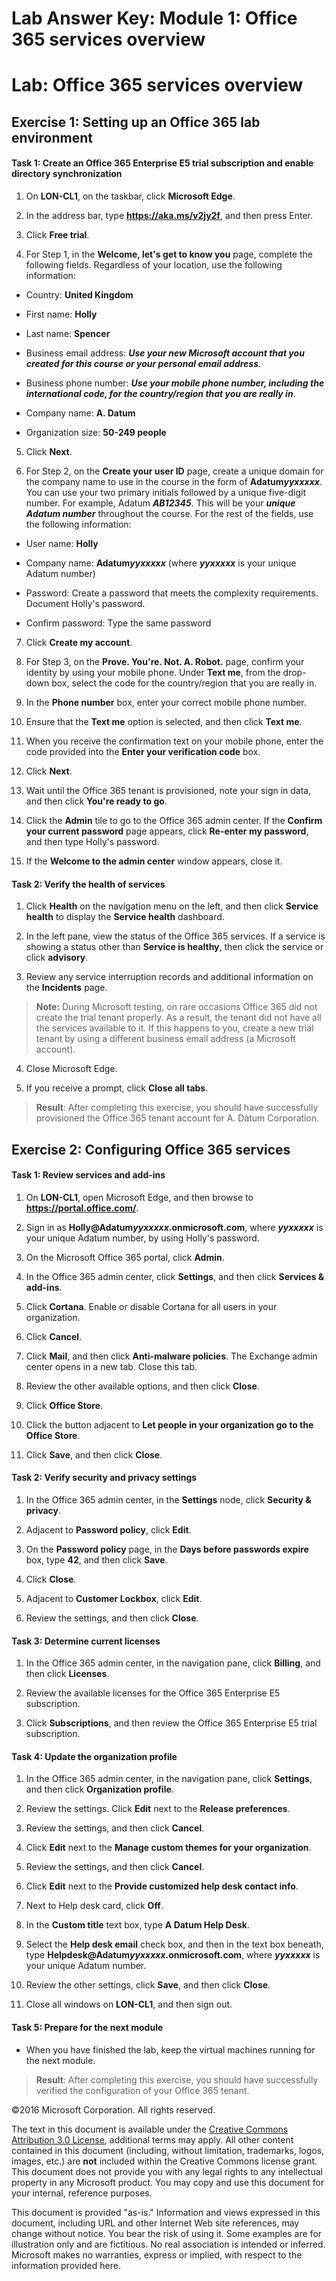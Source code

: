 ﻿# Lab Answer Key:  Module 1: Office 365 services overview
# Lab: Office 365 services overview
  
## Exercise 1: Setting up an Office 365 lab environment
  
#### Task 1: Create an Office 365 Enterprise E5 trial subscription and enable directory synchronization
  
1. On  **LON-CL1**, on the taskbar, click  **Microsoft Edge**.

2. In the address bar, type **https://aka.ms/v2jy2f**, and then press Enter.

3. Click  **Free trial**.

4. For Step 1, in the  **Welcome, let's get to know you** page, complete the following fields. Regardless of your location, use the following information:


  - Country:  **United Kingdom**

  - First name:  **Holly**

  - Last name: **Spencer**

  - Business email address:  ***Use your new Microsoft account that you created for this course or your personal email address***.

  - Business phone number:  ***Use your mobile phone number, including the international code, for the country/region that you are really in***.

  - Company name:  **A. Datum**

  - Organization size:  **50-249 people**


5. Click  **Next**.

6. For Step 2, on the  **Create your user ID** page, create a unique domain for the company name to use in the course in the form of **Adatum*yyxxxxx***. You can use your two primary initials followed by a unique five-digit number. For example, Adatum ***AB12345***. This will be your ***unique Adatum number*** throughout the course. For the rest of the fields, use the following information:


  - User name:  **Holly**

  - Company name:  **Adatum*yyxxxxx*** (where ***yyxxxxx*** is your unique Adatum number)

  - Password:  Create a password that meets the complexity requirements. Document Holly's password.

  - Confirm password:  Type the same password


7. Click  **Create my account**.

8. For Step 3, on the  **Prove. You're. Not. A. Robot.** page, confirm your identity by using your mobile phone. Under **Text me**, from the drop-down box, select the code for the country/region that you are really in.

9. In the  **Phone number** box, enter your correct mobile phone number.

10. Ensure that the  **Text me** option is selected, and then click **Text me**.

11. When you receive the confirmation text on your mobile phone, enter the code provided into the  **Enter your verification code** box.

12. Click  **Next**.

13. Wait until the Office 365 tenant is provisioned, note your sign in data, and then click  **You're ready to go**.

14. Click the  **Admin** tile to go to the Office 365 admin center. If the **Confirm your current password** page appears, click **Re-enter my password**, and then type Holly's password.

15. If the  **Welcome to the admin center** window appears, close it.



#### Task 2: Verify the health of services
  
1. Click  **Health** on the navigation menu on the left, and then click **Service health** to display the **Service health** dashboard.

2. In the left pane, view the status of the Office 365 services. If a service is showing a status other than  **Service is healthy**, then click the service or click  **advisory**.

3. Review any service interruption records and additional information on the  **Incidents** page.

>  **Note:** During Microsoft testing, on rare occasions Office 365 did not create the trial tenant properly. As a result, the tenant did not have all the services available to it. If this happens to you, create a new trial tenant by using a different business email address (a Microsoft account).

4. Close Microsoft Edge.

5. If you receive a prompt, click  **Close all tabs**.


>  **Result**: After completing this exercise, you should have successfully provisioned the Office 365 tenant account for A. Datum Corporation.


## Exercise 2: Configuring Office 365 services
  
#### Task 1: Review services and add-ins
  
1. On  **LON-CL1**, open Microsoft Edge, and then browse to  **https://portal.office.com/**.

2. Sign in as  **Holly@Adatum*yyxxxxx*.onmicrosoft.com**, where ***yyxxxxx*** is your unique Adatum number, by using Holly's password.

3. On the Microsoft Office 365 portal, click  **Admin**.

4. In the Office 365 admin center, click  **Settings**, and then click  **Services &amp; add-ins**.

5. Click  **Cortana**. Enable or disable Cortana for all users in your organization.

6. Click  **Cancel**.

7. Click  **Mail**, and then click  **Anti-malware policies**. The Exchange admin center opens in a new tab. Close this tab.

8. Review the other available options, and then click  **Close**.

9. Click  **Office Store**.

10. Click the button adjacent to  **Let people in your organization go to the Office Store**.

11. Click  **Save**, and then click  **Close**.



#### Task 2: Verify security and privacy settings
  
1. In the Office 365 admin center, in the  **Settings** node, click **Security &amp; privacy**.

2. Adjacent to  **Password policy**, click  **Edit**.

3. On the  **Password policy** page, in the **Days before passwords expire** box, type **42**, and then click  **Save**.

4. Click  **Close**.

5. Adjacent to  **Customer Lockbox**, click  **Edit**.

6. Review the settings, and then click  **Close**.



#### Task 3: Determine current licenses
  
1. In the Office 365 admin center, in the navigation pane, click  **Billing**, and then click  **Licenses**.

2. Review the available licenses for the Office 365 Enterprise E5 subscription.

3. Click  **Subscriptions**, and then review the Office 365 Enterprise E5 trial subscription.



#### Task 4: Update the organization profile
  
1. In the Office 365 admin center, in the navigation pane, click  **Settings**, and then click  **Organization profile**.

2. Review the settings. Click  **Edit** next to the **Release preferences**.

3. Review the settings, and then click  **Cancel**.

4. Click  **Edit** next to the **Manage custom themes for your organization**.

5. Review the settings, and then click  **Cancel**.

6. Click  **Edit** next to the **Provide customized help desk contact info**.

7. Next to Help desk card, click  **Off**.

8. In the  **Custom title** text box, type **A Datum Help Desk**.

9. Select the  **Help desk email** check box, and then in the text box beneath, type **Helpdesk@Adatum*yyxxxxx*.onmicrosoft.com**, where  ***yyxxxxx*** is your unique Adatum number.

10. Review the other settings, click  **Save**, and then click  **Close**.

11. Close all windows on  **LON-CL1**, and then sign out.



#### Task 5: Prepare for the next module
  
- When you have finished the lab, keep the virtual machines running for the next module.


>  **Result**: After completing this exercise, you should have successfully verified the configuration of your Office 365 tenant.



©2016 Microsoft Corporation. All rights reserved.

The text in this document is available under the [Creative Commons Attribution 3.0 License](https://creativecommons.org/licenses/by/3.0/legalcode "Creative Commons Attribution 3.0 License"), additional terms may apply.  All other content contained in this document (including, without limitation, trademarks, logos, images, etc.) are **not** included within the Creative Commons license grant.  This document does not provide you with any legal rights to any intellectual property in any Microsoft product. You may copy and use this document for your internal, reference purposes.

This document is provided "as-is." Information and views expressed in this document, including URL and other Internet Web site references, may change without notice. You bear the risk of using it. Some examples are for illustration only and are fictitious. No real association is intended or inferred. Microsoft makes no warranties, express or implied, with respect to the information provided here.

  
